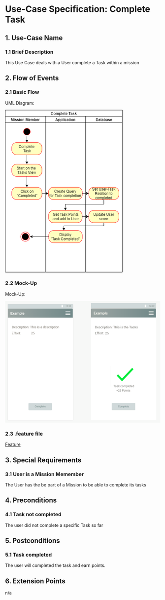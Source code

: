 # Use-Case Specification: Complete Task


## 1. Use-Case Name 
### 1.1 Brief Description
This Use Case deals with a User complete a Task within a mission

## 2. Flow of Events
### 2.1 Basic Flow 
UML Diagram: 

![UML][]

### 2.2 Mock-Up
Mock-Up:

![Mock][]

### 2.3 .feature file

[Feature](https://github.com/Mert-Guenduez/learnityourself/blob/master/app/src/androidTest/assets/res/CompleteTask.feature)

## 3. Special Requirements
### 3.1 User is a Mission Memember
The User has the be part of a Mission to be able to complete its tasks

## 4. Preconditions
### 4.1 Task not completed
The user did not complete a specific Task so far

## 5. Postconditions 
### 5.1 Task completed
The user will completed the task and earn points.

## 6. Extension Points
n/a

<!-- picture links -->
[UML]: https://raw.githubusercontent.com/Mert-Guenduez/learnityourself/master/Documentation/UC/CompleteTask/UML_CompleteTask.png "UML Diagram"
[Mock]: https://raw.githubusercontent.com/Mert-Guenduez/learnityourself/master/Documentation/UC/CompleteTask/Mockup_CompleteTask.png "Mockup"
